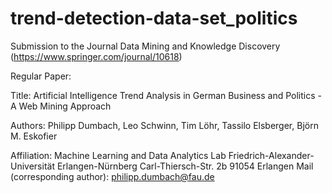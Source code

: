# trend-detection-data-set_politics


Submission to the Journal Data Mining and Knowledge Discovery (https://www.springer.com/journal/10618)

Regular Paper:

Title: 
Artificial Intelligence Trend Analysis in German Business and Politics - A Web Mining Approach

Authors: 
Philipp Dumbach, Leo Schwinn, Tim Löhr, Tassilo Elsberger, Björn M. Eskofier

Affiliation:
Machine Learning and Data Analytics Lab
Friedrich-Alexander-Universität Erlangen-Nürnberg
Carl-Thiersch-Str. 2b
91054 Erlangen
Mail (corresponding author): philipp.dumbach@fau.de
